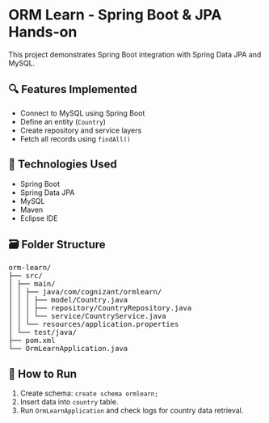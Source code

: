 # ORM Learn - Spring Boot & JPA Hands-on

This project demonstrates Spring Boot integration with Spring Data JPA and MySQL.

## 🔍 Features Implemented

- Connect to MySQL using Spring Boot
- Define an entity (`Country`)
- Create repository and service layers
- Fetch all records using `findAll()`

## 🧩 Technologies Used

- Spring Boot
- Spring Data JPA
- MySQL
- Maven
- Eclipse IDE

## 🗃️ Folder Structure
<pre>
orm-learn/
├── src/
│ ├── main/
│ │ ├── java/com/cognizant/ormlearn/
│ │ │ ├── model/Country.java
│ │ │ ├── repository/CountryRepository.java
│ │ │ └── service/CountryService.java
│ │ └── resources/application.properties
│ └── test/java/
├── pom.xml
└── OrmLearnApplication.java
</pre>

## 🧪 How to Run

1. Create schema: `create schema ormlearn;`
2. Insert data into `country` table.
3. Run `OrmLearnApplication` and check logs for country data retrieval.



